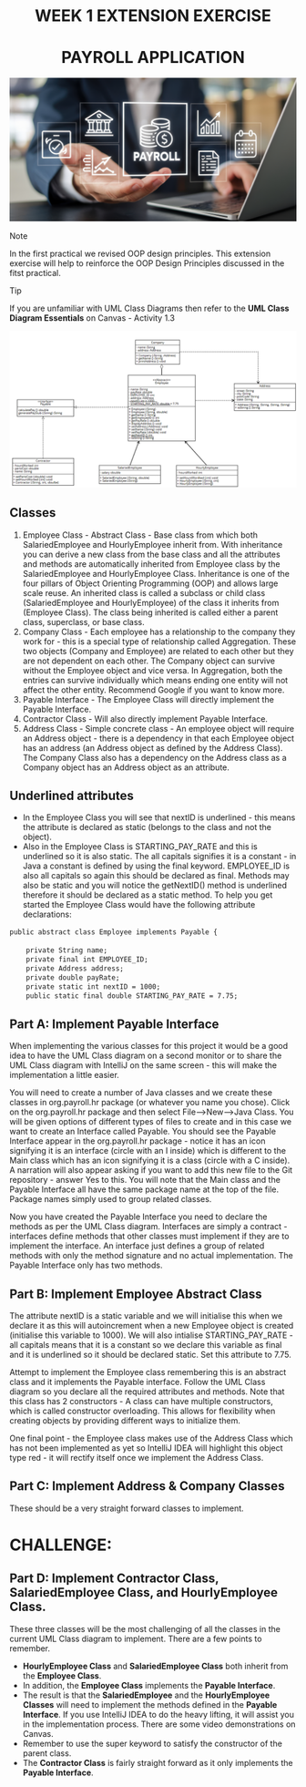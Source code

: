 <h1 align="center">WEEK 1 EXTENSION EXERCISE</h1>

<h1 align="center">PAYROLL APPLICATION</h1>

![Image of digital block with shapes](/images/Payroll.jpeg)

> [!NOTE]
In the first practical we revised OOP design principles. This extension exercise will help to reinforce the OOP Design Principles discussed in the fitst practical.

> [!TIP]
> If you are unfamiliar with UML Class Diagrams then refer to the **UML Class Diagram Essentials** on Canvas - Activity 1.3

![UML Class Diagram for implementation of Payroll Application.](/images/SimplePayrollApplication_Custom.png)


## Classes

1. Employee Class - Abstract Class - Base class from which both SalariedEmployee and HourlyEmployee inherit from. With inheritance you can derive a new class from the base class and all the attributes and methods are automatically inherited from Employee class by the SalariedEmployee and HourlyEmployee Class. Inheritance is one of the four pillars of Object Orienting Programming (OOP)  and allows large scale reuse. An inherited class is called a subclass or child class (SalariedEmployee and HourlyEmployee) of the class it inherits from (Employee Class). The class being inherited is called either a parent class, superclass, or base class.
2. Company Class - Each employee has a relationship to the company they work for - this is a special type of relationship called Aggregation. These two objects (Company and Employee) are related to each other but they are not dependent on each other. The Company object can survive without the Employee object and vice versa. In Aggregation, both the entries can survive individually which means ending one entity will not affect the other entity. Recommend Google if you want to know more.
3. Payable Interface - The Employee Class will directly implement the Payable Interface.
4. Contractor Class - Will also directly implement Payable Interface.
5. Address Class - Simple concrete class - An employee object will require an Address object - there is a dependency in that each Employee object has an address (an Address object as defined by the Address Class). The Company Class also has a dependency on the Address class as a Company object has an Address object as an attribute.
## Underlined attributes
+ In the Employee Class you will see that nextID is underlined - this means the attribute is declared as static (belongs to the class and not the object).
+ Also in the Employee Class is STARTING_PAY_RATE and this is underlined so it is also static. The all capitals signifies it is a constant - in Java a constant is defined by using the final keyword. EMPLOYEE_ID is also all capitals so again this should be declared as final. Methods may also be static and you will notice the getNextID() method is underlined therefore it should be declared as a static method. To help you get started the Employee Class would have the following attribute declarations:

```
public abstract class Employee implements Payable {

    private String name;
    private final int EMPLOYEE_ID;
    private Address address;
    private double payRate;
    private static int nextID = 1000;
    public static final double STARTING_PAY_RATE = 7.75;

```
## Part A: Implement Payable Interface
When implementing the various classes for this project it would be a good idea to have the UML Class diagram on a second monitor or to share the UML Class diagram with IntelliJ on the same screen - this will make the implementation a little easier.

You will need to create a number of Java classes and we create these classes in org.payroll.hr package (or whatever you name you chose). Click on the org.payroll.hr package and then select File-->New-->Java Class. You will be given options of different types of files to create and in this case we want to create an Interface called Payable. You should see the Payable Interface appear in the org.payroll.hr package - notice it has an icon signifying it is an interface (circle with an I inside) which is different to the Main class which has an icon signifying it is a class (circle with a C inside). A narration will also appear asking if you want to add this new file to the Git repository - answer Yes to this. You will note that the Main class and the Payable Interface all have the same package name at the top of the file. Package names simply used to group related classes. 

Now you have created the Payable Interface you need to declare the methods as per the UML Class diagram. Interfaces are simply a contract - interfaces define methods that other classes must implement if they are to implement the interface. An interface just defines a group of related methods with only the method signature and no actual implementation. The Payable Interface only has two methods.

## Part B: Implement Employee Abstract Class
The attribute nextID is a static variable and we will initialise this when we declare it as this will autoincrement when a new Employee object is created (initialise this variable to 1000). We will also intialise STARTING_PAY_RATE - all capitals means that it is a constant so we declare this variable as final and it is underlined so it should be declared static. Set this attribute to 7.75.

Attempt to implement the Employee class remembering this is an abstract class and it implements the Payable interface. Follow the UML Class diagram so you declare all the required attributes and methods. Note that this class has 2 constructors - A class can have multiple constructors, which is called constructor overloading. This allows for flexibility when creating objects by providing different ways to initialize them. 

One final point - the Employee class makes use of the Address Class which has not been implemented as yet so IntelliJ IDEA will highlight this object type red - it will rectify itself once we implement the Address Class.

## Part C: Implement Address & Company Classes
These should be a very straight forward classes to implement.

# CHALLENGE:
## Part D: Implement **Contractor Class**, **SalariedEmployee Class**, and **HourlyEmployee Class**.
These three classes will be the most challenging of all the classes in the current UML Class diagram to implement. There are a few points to remember.

+ **HourlyEmployee Class** and **SalariedEmployee Class** both inherit from the **Employee Class**.
+ In addition, the **Employee Class** implements the **Payable Interface**.
+ The result is that the **SalariedEmployee** and the **HourlyEmployee Classes** will need to implement the methods defined in the **Payable Interface**. If you use IntelliJ IDEA to do the heavy lifting, it will assist you in the implementation process. There are some video demonstrations on Canvas.
+ Remember to use the super keyword to satisfy the constructor of the parent class.
+ The **Contractor Class** is fairly straight forward as it only implements the **Payable Interface**.
